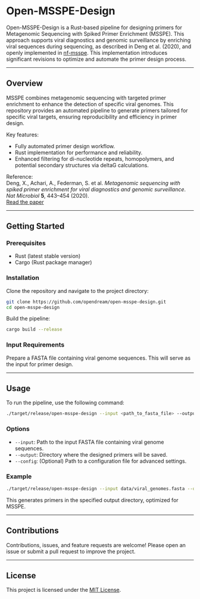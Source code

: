 # Open-MSSPE-Design

Open-MSSPE-Design is a Rust-based pipeline for designing primers for Metagenomic Sequencing with Spiked Primer Enrichment (MSSPE). This approach supports viral diagnostics and genomic surveillance by enriching viral sequences during sequencing, as described in Deng et al. (2020), and openly implemented in [nf-msspe](https://github.com/MaestSi/nf-msspe). This implementation introduces significant revisions to optimize and automate the primer design process.

---

## Overview

MSSPE combines metagenomic sequencing with targeted primer enrichment to enhance the detection of specific viral genomes. This repository provides an automated pipeline to generate primers tailored for specific viral targets, ensuring reproducibility and efficiency in primer design.

Key features:
- Fully automated primer design workflow.
- Rust implementation for performance and reliability.
- Enhanced filtering for di-nucleotide repeats, homopolymers, and potential secondary structures via deltaG calculations.

Reference:  
Deng, X., Achari, A., Federman, S. et al. *Metagenomic sequencing with spiked primer enrichment for viral diagnostics and genomic surveillance*. *Nat Microbiol* **5**, 443–454 (2020).  
[Read the paper](https://doi.org/10.1038/s41564-019-0637-9)

---

## Getting Started

### Prerequisites
- Rust (latest stable version)
- Cargo (Rust package manager)

### Installation
Clone the repository and navigate to the project directory:
```bash
git clone https://github.com/opendream/open-msspe-design.git
cd open-msspe-design
```

Build the pipeline:
```bash
cargo build --release
```

### Input Requirements
Prepare a FASTA file containing viral genome sequences. This will serve as the input for primer design.

---

## Usage

To run the pipeline, use the following command:
```bash
./target/release/open-msspe-design --input <path_to_fasta_file> --output <output_directory>
```

### Options
- `--input`: Path to the input FASTA file containing viral genome sequences.
- `--output`: Directory where the designed primers will be saved.
- `--config`: (Optional) Path to a configuration file for advanced settings.

### Example
```bash
./target/release/open-msspe-design --input data/viral_genomes.fasta --output results/
```

This generates primers in the specified output directory, optimized for MSSPE.

---

## Contributions
Contributions, issues, and feature requests are welcome! Please open an issue or submit a pull request to improve the project.

---

## License
This project is licensed under the [MIT License](LICENSE).
